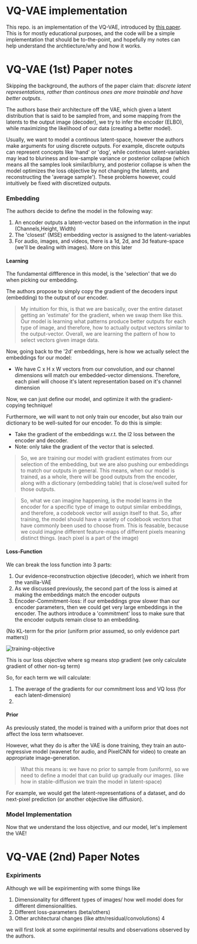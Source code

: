 # VQ-VAE implementation

This repo. is an implementation of the VQ-VAE, introduced by [this paper](https://arxiv.org/pdf/1711.00937v2). This is for mostly educational purposes, and the code will be a simple implementation that should be to-the-point, and hopefully my notes can help understand the archtiecture/why and how it works.



# VQ-VAE (1st) Paper notes

Skipping the background, the authors of the paper claim that:
*discrete latent representations, rather than continous ones are more trainable and have better outputs*.

The authors base their architecture off the VAE, which given a latent distribution that is said to be sampled from, and some mapping from the latents to the output image (decoder), we try to infer the encoder (ELBO), while maximizing the likelihood of our data (creating a better model).

Usually, we want to model a continous latent-space, however the authors make arguments for using discrete outputs. For example, discrete outputs can represent concepts like 'hand' or 'dog', while continous latent-variables may lead to bluriness and low-sample variance or posterior collapse (which means all the samples look similar/blurry, and posterior collapse is when the model optimizes the loss objective by not changing the latents, and reconstructing the 'average sample'). These problems however, could intuitively be fixed with discretized outputs.

### Embedding

The authors decide to define the model in the following way:
1. An encoder outputs a latent-vector based on the information in the input (Channels,Height, Width)
2. The 'closest' (MSE) embedding vector is assigned to the latent-variables
3. For audio, images, and videos, there is a 1d, 2d, and 3d feature-space (we'll be dealing with images). More on this later


#### Learning

The fundamental diffference in this model, is the 'selection' that we do when picking our embedding. 

The authors propose to simply copy the gradient of the decoders input (embedding) to the output of our encoder.
> My intuition for this, is that we are basically, over the entire dataset getting an 'estimate' for the gradient, when we swap them like this. Our model is learning what patterns produce better outputs for each type of image, and therefore, how to actually output vectors similar to the output-vector. Overall, we are learning the pattern of how to select vectors given image data.

Now, going back to the '2d' embeddings, here is how we actually select the embeddings for our model:
- We have C x H x W vectors from our convolution, and our channel dimensions will match our embedded-vector dimensions. Therefore, each pixel will choose it's latent representation based on it's channel dimension

Now, we can just define our model, and optimize it with the gradient-copying technique!

Furthermore, we will want to not only train our encoder, but also train our dictionary to be well-suited for our encoder. To do this is simple:
- Take the gradient of the embeddings w.r.t. the l2 loss between the encoder and decoder.
- Note: only take the gradient of the vector that is selected.

> So, we are training our model with gradient estimates from our selection of the embedding, but we are also pushing our embeddings to match our outputs in general. This means, when our model is trained, as a whole, there will be good outputs from the encoder, along with a dictionary (embedding table) that is close/well suited for those outputs.

> So, what we can imagine happening, is the model learns in the encoder for a specific type of image to output similar embeddings, and therefore, a codebook vector will assign itself to that. So, after training, the model should have a variety of codebook vectors that have commonly been used to choose from. This is feasable, because we could imagine different feature-maps of different pixels meaning distinct things. (each pixel is a part of the image)

#### Loss-Function

We can break the loss function into 3 parts:
1. Our evidence-reconstruction objective (decoder), which we inherit from the vanilla-VAE
2. As we discussed previously, the second part of the loss is aimed at making the embeddings match the encoder outputs
3. Encoder-Commitment-loss: if our embeddings grow slower than our encoder parameters, then we could get very large embeddings in the encoder. The authors introduce a 'commitment' loss to make sure that the encoder outputs remain close to an embedding.

(No KL-term for the prior (uniform prior assumed, so only evidence part matters))

![training-objective](loss.png)

This is our loss objective where sg means stop gradient (we only calculate gradient of other non-sg term)

So, for each term we will calculate:
1. The average of the gradients for our commitment loss and VQ loss (for each latent-dimension)
2. 


#### Prior
As previously stated, the model is trained with a uniform prior that does not affect the loss term whatsoever. 

However, what they do is after the VAE is done training, they train an auto-regressive model (wavenet for audio, and PixelCNN for video) to create an appropriate image-generation.

> What this means is: we have no prior to sample from (uniform), so we need to define a model that can build up gradually our images. (like how in stable-diffusion we train the model in latent-space)

For example, we would get the latent-representations of a dataset, and do next-pixel prediction (or another objective like diffusion).

### Model Implementation
Now that we understand the loss objective, and our model, let's implement the VAE!


# VQ-VAE (2nd) Paper Notes



### Expiriments

Although we will be expirimenting with some things like
1. Dimensionality for different types of images/ how well model does for different dimensionalities.
2. Different loss-parameters (beta/others)
3. Other architectural changes (like attn/residual/convolutions) 
4

we will first look at some expirimental results and observations observed by the authors.




